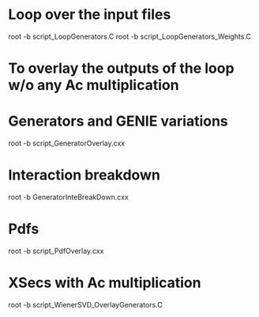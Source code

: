 # Loop over the input files
root -b script_LoopGenerators.C
root -b script_LoopGenerators_Weights.C

# To overlay the outputs of the loop w/o any Ac multiplication
# Generators and GENIE variations
root -b script_GeneratorOverlay.cxx

# Interaction breakdown
root -b GeneratorInteBreakDown.cxx

# Pdfs
root -b script_PdfOverlay.cxx

# XSecs with Ac multiplication
root -b script_WienerSVD_OverlayGenerators.C

